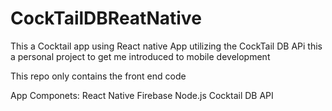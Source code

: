 # CockTailDBReatNative
This a Cocktail app using React native App utilizing the CockTail DB APi this a personal project to get me introduced to mobile development  


This repo only contains the front end code 

App Componets: 
React Native 
Firebase 
Node.js
Cocktail DB API 
